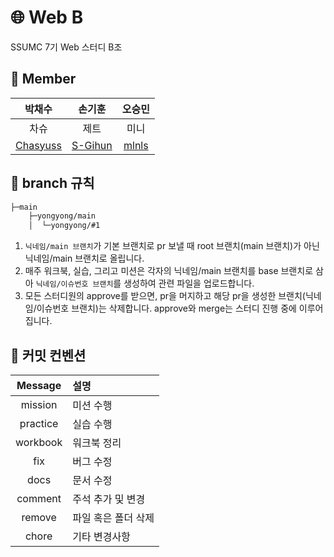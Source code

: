 # 🌐 Web B

SSUMC 7기 Web 스터디 B조

## 👥 Member

|                 박채수                  |                손기훈                 |              오승민               |
| :-------------------------------------: | :-----------------------------------: | :-------------------------------: |
|                  차슈                   |                 제트                  |               미니                |
| [Chasyuss](https://github.com/Chasyuss) | [S-Gihun](https://github.com/S-Gihun) | [mlnls](https://github.com/mlnls) |

## 🌳 branch 규칙

```bash
├─main
    ├─yongyong/main
    │  └─yongyong/#1
```

1. `닉네임/main 브랜치`가 기본 브랜치로 pr 보낼 때 root 브랜치(main 브랜치)가 아닌 닉네임/main 브랜치로 올립니다.
2. 매주 워크북, 실습, 그리고 미션은 각자의 닉네임/main 브랜치를 base 브랜치로 삼아 `닉네임/이슈번호 브랜치`를 생성하여 관련 파일을 업로드합니다.
3. 모든 스터디원의 approve를 받으면, pr을 머지하고 해당 pr을 생성한 브랜치(닉네임/이슈번호 브랜치)는 삭제합니다. approve와 merge는 스터디 진행 중에 이루어집니다.

## 🔖 커밋 컨벤션

| Message  | 설명                |
| :------: | :------------------ |
| mission  | 미션 수행           |
| practice | 실습 수행           |
| workbook | 워크북 정리         |
|   fix    | 버그 수정           |
|   docs   | 문서 수정           |
| comment  | 주석 추가 및 변경   |
|  remove  | 파일 혹은 폴더 삭제 |
|  chore   | 기타 변경사항       |
